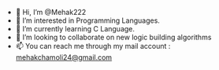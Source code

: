 - 👋 Hi, I’m @Mehak222
- 👀 I’m interested in Programming Languages.
- 🌱 I’m currently learning C Language.
- 💞️ I’m looking to collaborate on new logic building algorithms
- 📫 You can reach me through my mail account : mehakchamoli24@gmail.com

<!---
Mehak222/Mehak222 is a ✨ special ✨ repository because its `README.md` (this file) appears on your GitHub profile.
You can click the Preview link to take a look at your changes.
--->
